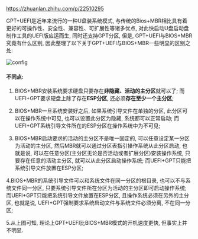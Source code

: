 https://zhuanlan.zhihu.com/p/22510295

GPT+UEFI是近年来流行的一种U盘装系统模式, 与传统的Bios+MBR相比具有着更好的可操作性、安全性、兼容性、可扩展性等诸多优点, 对此快启动U盘启动盘制作工具的UEFI版应运而生, 同时还支持GPT分区, 但是, GPT+UEFI与BIOS+MBR究竟有什么区别, 因此整理了以下关于GPT+UEFI与BIOS+MBR一些明显的区别之处:

![config](images/11.jpg)

#### 不同点:

1. BIOS+MBR安装系统要求硬盘只要存在**非隐藏、活动的主分区**就可以了; 而UEFI+GPT要求硬盘上除了存在**ESP分区**, 还必须**存在至少一个主分区**;

2. BIOS+MBR一旦系统安装好之后, 如果系统引导文件在单独的分区, 此分区可以在操作系统中可见, 也可以设置此分区为隐藏, 系统都可以正常启动; 而UEFI+GPT系统引导文件所在的ESP分区在操作系统中为不可见;

3. BIOS+MBR启动要求的活动的主分区不是唯一固定的, 可以任意设定某一分区为活动的主分区, 然后MBR就可以通过分区表指引操作系统从此分区启动, 也就是说, 可以在任意分区(主分区无论是否活动或者扩展分区)安装操作系统, 只要存在任意的活动主分区, 就可以从此分区启动操作系统; 而UEFI+GPT只能把系统引导文件放置在ESP分区;

4.BIOS+MBR的系统引导文件可以和系统文件在同一分区的根目录, 也可以不与系统文件同一分区, 只要系统引导文件所在分区为活动的主分区即可启动操作系统; 而UEFI+GPT只能把系统引导文件放置在ESP分区, 且操作系统必须在另外的主分区, 也就是说, UEFI+GPT强制要求系统启动文件与系统文件必须分离, 不在同一分区;

5.从上图可知, 理论上GPT+UEFI比BIOS+MBR模式的开机速度更快, 但事实上并不明显.